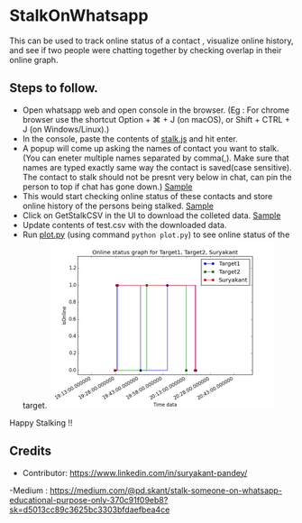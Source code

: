 # StalkOnWhatsapp

This can be used to track online status of a contact , visualize online history, and see if two people were chatting together by checking overlap in their online graph.

## Steps to follow.

- Open whatsapp web and open console in the browser. (Eg : For chrome browser use the shortcut Option + ⌘ + J (on macOS), or Shift + CTRL + J (on Windows/Linux).)
- In the console, paste the contents of [stalk.js](src/stalk.js) and hit enter.
- A popup will come up asking the names of contact you want to stalk. (You can eneter multiple names separated by comma(,). Make sure that names are typed exactly same way the contact is saved(case sensitive). The contact to stalk should not be presnt very below in chat, can pin the person to top if chat has gone down.) [Sample](/images/contactnames.png)
- This would start checking online status of these contacts and store online history of the persons being stalked. [Sample](/images/sample_data.png)
- Click on GetStalkCSV in the UI to download the colleted data. [Sample](/images/download.png)
- Update contents of test.csv with the downloaded data.
- Run [plot.py](src/plot.py) (using command `python plot.py`) to see online status of the target. ![GitHub Logo](/images/onlinegraph.png)

Happy Stalking !! 

## Credits
- Contributor: https://www.linkedin.com/in/suryakant-pandey/

-Medium : https://medium.com/@pd.skant/stalk-someone-on-whatsapp-educational-purpose-only-370c91f09eb8?sk=d5013cc89c3625bc3303bfdaefbea4ce